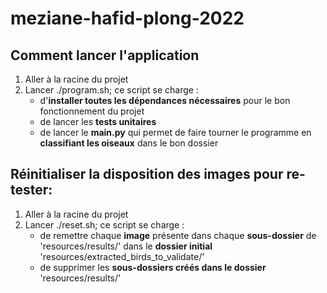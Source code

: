 # meziane-hafid-plong-2022

## Comment lancer l'application

1. Aller à la racine du projet
2. Lancer ./program.sh; ce script se charge :
    *   d'**installer toutes les dépendances nécessaires** pour le bon fonctionnement du projet
    *   de lancer les **tests unitaires**
    *   de lancer le **main.py** qui permet de faire tourner le programme en **classifiant les oiseaux** dans le bon dossier
    
## Réinitialiser la disposition des images pour re-tester:
1. Aller à la racine du projet
2. Lancer ./reset.sh; ce script se charge :
    *   de remettre chaque **image** présente dans chaque **sous-dossier** de 'resources/results/' dans le **dossier initial** 'resources/extracted_birds_to_validate/'
    *   de supprimer les **sous-dossiers créés dans le dossier** 'resources/results/'
